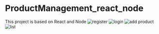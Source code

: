 # ProductManagement_react_node
This project is based on React and Node
![register](https://user-images.githubusercontent.com/101676970/166479115-9c5f73a7-c657-437c-9437-9966a173902b.png)
![login](https://user-images.githubusercontent.com/101676970/166479133-2fdeae80-085f-4edf-9274-6617537a2be0.png)
![add product](https://user-images.githubusercontent.com/101676970/166479160-5ce7b91f-968f-4547-97d2-96e7f042f8d6.png)
![list](https://user-images.githubusercontent.com/101676970/166479186-6fcb33b7-db2d-465e-b14e-730b4f6d5a3b.png)
